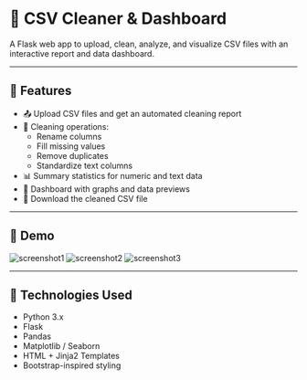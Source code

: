 # 🧹 CSV Cleaner & Dashboard

A Flask web app to upload, clean, analyze, and visualize CSV files with an interactive report and data dashboard.

---

## 🚀 Features

- 📤 Upload CSV files and get an automated cleaning report
- 🧼 Cleaning operations:
  - Rename columns
  - Fill missing values
  - Remove duplicates
  - Standardize text columns
- 📊 Summary statistics for numeric and text data
- 📸 Dashboard with graphs and data previews
- 📁 Download the cleaned CSV file

---

## 📸 Demo

![screenshot1](https://github.com/user-attachments/assets/9a3e82f6-4305-43d0-beb4-11fdfcc08ee0)
![screenshot2](https://github.com/user-attachments/assets/8a90c1ee-e616-45ff-accb-c16c3ffca7b1)
![screenshot3](https://github.com/user-attachments/assets/38b1c5d3-cf8a-43cb-9552-662b50c36fdd)

---

## 🧰 Technologies Used

- Python 3.x
- Flask
- Pandas
- Matplotlib / Seaborn
- HTML + Jinja2 Templates
- Bootstrap-inspired styling
